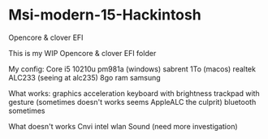# Msi-modern-15-Hackintosh
Opencore &amp; clover EFI 

This is my WIP Opencore & clover EFI folder

My config:
Core i5 10210u
pm981a (windows)
sabrent 1To (macos)
realtek ALC233 (seeing at alc235)
8go ram samsung

What works:
graphics acceleration
keyboard with brightness
trackpad with gesture (sometimes doesn't works seems AppleALC the culprit)
bluetooth sometimes

What doesn't works
Cnvi intel wlan
Sound (need more investigation)
